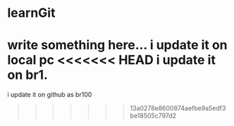# learnGit
write something here...
i update it on local pc
<<<<<<< HEAD
i update it on br1.
=======
i update it on github as br100
>>>>>>> 13a0278e8600874aefbe9a5edf3be18505c797d2
